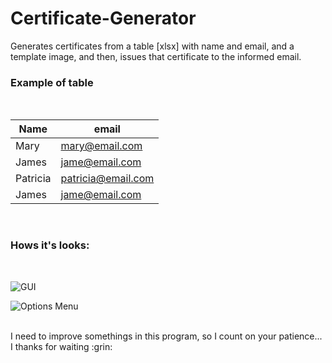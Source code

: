 # Certificate-Generator
Generates certificates from a table [xlsx] with name and email, and a template image, and then, issues that certificate to the informed email.
<br/>
### Example of table
<br/>


| Name | email  |
|  --- | --- |
| Mary  | mary@email.com  |
| James | jame@email.com  |
| Patricia  | patricia@email.com  |
| James | jame@email.com|

<br/>  

### Hows it's looks:
<br/>

![GUI](https://user-images.githubusercontent.com/42324712/99007594-46fcfc80-2523-11eb-8fbe-1efc5675831f.png)  

![Options Menu](https://user-images.githubusercontent.com/42324712/99007654-64ca6180-2523-11eb-9d43-60d7a9c890ca.png)


<br/>
I need to improve somethings in this program, so I count on your patience... I thanks for waiting :grin:
